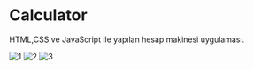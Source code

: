 # Calculator
HTML,CSS ve JavaScript ile yapılan hesap makinesi uygulaması.



![1](https://github.com/user-attachments/assets/03722602-782c-462e-867e-b91443c7a912)
![2](https://github.com/user-attachments/assets/976f3f41-9394-4606-9fe4-756e88524826)
![3](https://github.com/user-attachments/assets/f0380891-1fc8-4b79-b59e-449871c6252c)
